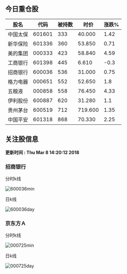 
## 今日重仓股 

|股名|代码|被持数|时价|涨跌%|
|---|---|---|---|---|
|中国太保|601601|333|40.000|1.42|
|新华保险|601336|360|53.850|0.71|
|美的集团|000333|423|58.840|4.59|
|工商银行|601398|445|6.610|-0.3|
|招商银行|600036|536|31.000|0.75|
|格力电器|000651|552|52.650|1.8|
|五粮液|000858|558|76.450|4.33|
|伊利股份|600887|620|31.280|1.1|
|贵州茅台|600519|712|719.600|1.35|
|中国平安|601318|868|70.330|2.25|

## 关注股信息
**更新时间 : Thu Mar  8 14:20:12 2018**
### 招商银行 
分时k线

![600036min](http://image.sinajs.cn/newchart/min/n/sh600036.gif)

日k线

![600036day](http://image.sinajs.cn/newchart/daily/n/sh600036.gif)

### 京东方Ａ 
分时k线

![000725min](http://image.sinajs.cn/newchart/min/n/sz000725.gif)

日k线

![000725day](http://image.sinajs.cn/newchart/daily/n/sz000725.gif)
